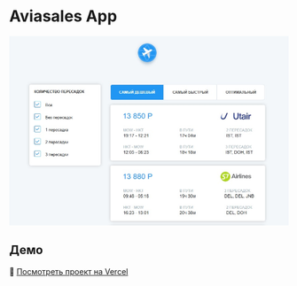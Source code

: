 # Aviasales App
![Wiew](public/123.jpg)
## Демо

🔗 [Посмотреть проект на Vercel](https://aviasales-liard-phi.vercel.app/)

